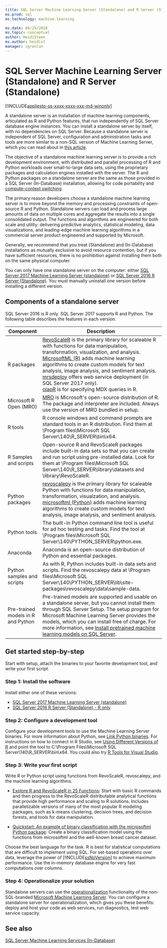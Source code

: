 ```yaml
---
title: SQL Server Machine Learning Server (Standalone) and R Server (Standalone) | Microsoft Docs
ms.prod: sql
ms.technology: machine-learning

ms.date: 04/15/2018  
ms.topic: conceptual
author: HeidiSteen
ms.author: heidist
manager: cgronlun
---
```

# SQL Server Machine Learning Server (Standalone) and R Server (Standalone)
[!INCLUDE[appliesto-ss-xxxx-xxxx-xxx-md-winonly](../../includes/appliesto-ss-xxxx-xxxx-xxx-md-winonly.md)]

A standalone server is an installation of machine learning components, articulated as R and Python features, that run independently of SQL Server database engine instances. You can install a standalone server by itself, with no dependencies on SQL Server. Because a standalone server is independent of SQL Server, configuration and administration tasks and tools are more similar to a non-SQL version of Machine Learning Server, which you can read about in [this article](https://docs.microsoft.com/machine-learning-server/what-is-machine-learning-server).

The objective of a standalone machine learning server is to provide a rich development environment, with distributed and parallel processing of R and Python workloads over small-to-large data sets, using the proprietary packages and calculation engines installed with the server. The R and Python packages on a standalone server are the same as those provided in a SQL Server (In-Database) installation, allowing for code portability and [compute-context switching](https://docs.microsoft.com/machine-learning-server/r/concept-what-is-compute-context).

The primary reason developers choose a standalone machine learning server is to move beyond the memory and processing constraints of open-source R and Python. Standalone servers can load and process large amounts of data on multiple cores and aggregate the results into a single consolidated output. The functions and algorithms are engineered for both scale and utility: delivering predictive analytics, statistical modeling, data visualizations, and leading-edge machine learning algorithms in a commercial server product engineered and supported by Microsoft.

Generally, we recommend that you treat (Standalone) and (In-Database) installations as mutually exclusive to avoid resource contention, but if you have sufficient resources, there is no prohibition against installing them both on the same physical computer.

You can only have one standalone server on the computer: either [SQL Server 2017 Machine Learning Server (standalone)](../install/sql-machine-learning-standalone-windows-install.md) or [SQL Server 2016 R Server (Standalone)](../install/sql-r-standalone-windows-install.md). You must manually uninstall one version before installing a different version.

## Components of a standalone server

SQL Server 2016 is R only. SQL Server 2017 supports R and Python. The following table describes the features in each version.

| Component | Description |
|-----------|-------------|
| R packages | [RevoScaleR](revoscaler-overview.md) is the primary library for scaleable R with functions for data manipulation, transformation, visualzation, and analysis.  <br/>[MicrosoftML (R)](https://docs.microsoft.com/machine-learning-server/r-reference/microsoftml/microsoftml-package) adds machine learning algorithms to create custom models for text analysis, image analysis, and sentiment analysis. <br/>[mrsdeploy](operationalization-with-mrsdeploy.md) offers web service deployment (in SQL Server 2017 only). <br/>[olapR](how-to-create-mdx-queries-using-olapr.md) is for specifying MDX queries in R.|
| Microsoft R Open (MRO) | [MRO](https://mran.microsoft.com/open) is Microsoft's open-source distribution of R. The package and interpreter are included. Always use the version of MRO bundled in setup. |
| R tools | R console windows and command prompts are standard tools in an R distribution. Find them at \Program files\Microsoft SQL Server\140\R_SERVER\bin\x64. |
| R Samples and scripts |  Open-source R and RevoScaleR packages include built-in data sets so that you can create and run script using pre-installed data. Look for them at \Program files\Microsoft SQL Server\140\R_SERVER\library\datasets and \library\RevoScaleR. |
| Python packages | [revoscalepy](../python/what-is-revoscalepy.md) is the primary library for scaleable Python with functions for data manipulation, transformation, visualzation, and analysis. <br/>[microsoftml (Python)](https://docs.microsoft.com/machine-learning-server/python-reference/microsoftml/microsoftml-package) adds machine learning algorithms to create custom models for text analysis, image analysis, and sentiment analysis.  |
| Python tools | The built-in Python command line tool is useful for ad hoc testing and tasks. Find the tool at \Program files\Microsoft SQL Server\140\PYTHON_SERVER\python.exe. |
| Anaconda | Anaconda is an open-source distribution of Python and essential packages. |
| Python samples and scripts | As with R, Python includes built-in data sets  and scripts. Find the revoscalepy data at \Program files\Microsoft SQL Server\140\PYTHON_SERVER\lib\site-packages\revoscalepy\data\sample-data. |
| Pre-trained models in R and Python | Pre-trained models are supported and usable on a standalone server, but you cannot install them through SQL Server Setup. The setup program for Microsoft Machine Learning Server provides the models, which you can install free of charge. For more information, see [Install pretrained machine learning models on SQL Server](install-pretrained-models-sql-server.md). |

## Get started step-by-step

Start with setup, attach the binaries to your favorite development tool, and write your first script.

### Step 1: Install the software

Install either one of these versions:

+ [SQL Server 2017 Machine Learning Server (standalone)](../install/sql-machine-learning-standalone-windows-install.md)
+ [SQL Server 2016 R Server (Standalone) - R only](../install/sql-r-standalone-windows-install.md)

### Step 2: Configure a development tool

Configure your development tools to use the Machine Learning Server binaries. For more information about Python, see [Link Python binaries](https://docs.microsoft.com/machine-learning-server/python/quickstart-python-tools). For instructions on how to connect in R Studio, see [Using Different Versions of R](https://support.rstudio.com/hc/en-us/articles/200486138-Using-Different-Versions-of-R) and point the tool to C:\Program Files\Microsoft SQL Server\140\R_SERVER\bin\x64. You could also try [R Tools for Visual Studio](https://docs.microsoft.com/visualstudio/rtvs/installation). 

### Step 3: Write your first script

Write R or Python script using functions from RevoScaleR, revoscalepy, and the machine learning algorithms.
  
  + [Explore R and RevoScaleR in 25 Functions](https://docs.microsoft.com/machine-learning-server/r/tutorial-r-to-revoscaler): Start with basic R commands and then progress to the RevoScaleR distributable analytical functions that provide high performance and scaling to R solutions. Includes parallelizable versions of many of the most popular R modeling packages, such as k-means clustering, decision trees, and decision forests, and tools for data manipulation.

  + [Quickstart: An example of binary classification with the microsoftml Python package](https://docs.microsoft.com/machine-learning-server/python/quickstart-binary-classification-with-microsoftml): Create a binary classification model using the functions from microsoftml and the well-known breast cancer dataset.

Choose the best language for the task. R is best for statistical computations that are difficult to implement using SQL. For set-based operations over data, leverage the power of [!INCLUDE[ssNoVersion](../../includes/ssnoversion-md.md)] to achieve maximum performance. Use the in-memory database engine for very fast computations over columns.

### Step 4: Operationalize your solution

Standalone servers can use the [operationalization](https://docs.microsoft.com//machine-learning-server/what-is-operationalization) functionality of the non-SQL-branded [Microsoft Machine Learning Server](https://docs.microsoft.com/machine-learning-server/what-is-machine-learning-server). You can configure a standalone server for operationalization, which gives you these benefits: deploy and host your code as web services, run diagnostics, test web service capacity.

## See also

 [SQL Server Machine Learning Services (In-Database)](sql-server-r-services.md)

